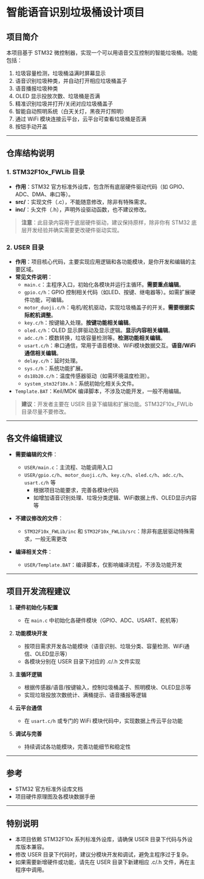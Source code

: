 # 智能语音识别垃圾桶设计项目

## 项目简介

本项目基于 STM32 微控制器，实现一个可以用语音交互控制的智能垃圾桶。功能包括：

1. 垃圾容量检测，垃圾桶溢满时屏幕显示
2. 语音识别垃圾种类，并自动打开相应垃圾桶盖子
3. 语音播报垃圾种类
4. OLED 显示投放次数、垃圾桶是否满
5. 精准识别垃圾并打开/关闭对应垃圾桶盖子
6. 智能自动照明系统（白天关灯，黑夜开灯照明）
7. 通过 WiFi 模块连接云平台，云平台可查看垃圾桶是否满
8. 按钮手动开盖

---

## 仓库结构说明

### 1. STM32F10x_FWLib 目录

- **作用**：STM32 官方标准外设库，包含所有底层硬件驱动代码（如 GPIO、ADC、DMA、串口等）。
- **src/**：实现文件（.c），不能随意修改，除非有特殊需求。
- **inc/**：头文件（.h），声明外设驱动函数，也不建议修改。

> **注意**：此目录内容用于底层硬件驱动，建议保持原样，除非你有 STM32 底层开发经验并确实需要更改硬件驱动实现。

### 2. USER 目录

- **作用**：项目核心代码，主要实现应用逻辑和各功能模块，是你开发和编辑的主要区域。
- **常见文件说明**：
  - `main.c`：主程序入口，初始化各模块并运行主循环。**需要重点编辑**。
  - `gpio.c/h`：GPIO 控制相关代码（如LED、按键、继电器等）。如需扩展硬件功能，可编辑。
  - `motor_duoji.c/h`：电机/舵机驱动，实现垃圾桶盖子的开关。**需要根据实际舵机调整**。
  - `key.c/h`：按键输入处理。**按键功能相关编辑**。
  - `oled.c/h`：OLED 显示屏驱动及显示逻辑。**显示内容相关编辑**。
  - `adc.c/h`：模数转换，垃圾容量检测等。**检测功能相关编辑**。
  - `usart.c/h`：串口通信，常用于语音模块、WiFi模块数据交互。**语音/WiFi通信相关编辑**。
  - `delay.c/h`：延时处理。
  - `sys.c/h`：系统功能扩展。
  - `ds18b20.c/h`：温度传感器驱动（如需环境温度检测）。
  - `system_stm32f10x.h`：系统初始化相关头文件。
- `Template.BAT`：Keil/MDK 编译脚本，不涉及功能开发，一般不用编辑。

> **建议**：开发者主要在 USER 目录下编辑和扩展功能。STM32F10x_FWLib 目录尽量不要修改。

---

## 各文件编辑建议

- **需要编辑的文件**：
  - `USER/main.c`：主流程、功能调用入口
  - `USER/gpio.c/h`、`motor_duoji.c/h`、`key.c/h`、`oled.c/h`、`adc.c/h`、`usart.c/h` 等
    - 根据项目功能要求，完善各模块代码
    - 如增加语音识别处理、垃圾分类逻辑、WiFi数据上传、OLED显示内容等

- **不建议修改的文件**：
  - `STM32F10x_FWLib/inc` 和 `STM32F10x_FWLib/src`：除非有底层驱动特殊需求，一般无需更改

- **编译相关文件**：
  - `USER/Template.BAT`：编译脚本，仅影响编译流程，不涉及功能开发

---

## 项目开发流程建议

1. **硬件初始化与配置**
   - 在 `main.c` 中初始化各硬件模块（GPIO、ADC、USART、舵机等）

2. **功能模块开发**
   - 按项目需求开发各功能模块（语音识别、垃圾分类、容量检测、WiFi通信、OLED显示等）
   - 各模块分别在 USER 目录下对应的 .c/.h 文件实现

3. **主循环逻辑**
   - 根据传感器/语音/按键输入，控制垃圾桶盖子、照明模块、OLED显示等
   - 实现垃圾投放次数统计、满桶提示、语音播报等逻辑

4. **云平台通信**
   - 在 `usart.c/h` 或专门的 WiFi 模块代码中，实现数据上传云平台功能

5. **调试与完善**
   - 持续调试各功能模块，完善功能细节和稳定性

---

## 参考

- STM32 官方标准外设库文档
- 项目硬件原理图及各模块数据手册

---

## 特别说明

- 本项目依赖 STM32F10x 系列标准外设库，请确保 USER 目录下代码与外设库版本兼容。
- 修改 USER 目录下代码时，建议分模块开发和调试，避免主程序过于复杂。
- 如果需要新增硬件或功能，请先在 USER 目录下新建相应 .c/.h 文件，再在主程序中调用。
